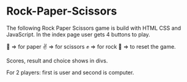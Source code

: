 # Rock-Paper-Scissors
The following Rock Paper Scissors game is build with HTML CSS and JavaScript.
In the index page user gets 4 buttons to play.

🤚 => for paper
✌ => for scissors
✊ => for rock
🔴 => to reset the game.

Scores, result and choice shows in divs.

For 2 players: first is user and second is computer.
